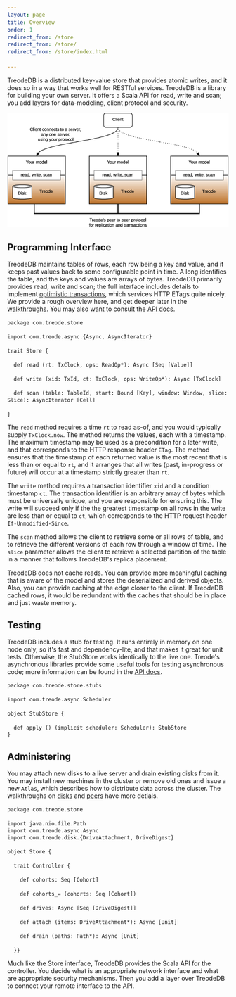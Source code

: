 ```yaml
---
layout: page
title: Overview
order: 1
redirect_from: /store
redirect_from: /store/
redirect_from: /store/index.html

---
```


TreodeDB is a distributed key-value store that provides atomic writes, and it does so in a way that works well for RESTful services.  TreodeDB is a library for building your own server.  It offers a Scala API for read, write and scan; you add layers for data-modeling, client protocol and security.

![arch][arch]


## Programming Interface

TreodeDB maintains tables of rows, each row being a key and value, and it keeps past values back to some configurable point in time.  A long identifies the table, and the keys and values are arrays of bytes. TreodeDB primarily provides read, write and scan; the full interface includes details to implement [optimistic transactions][occ], which services HTTP ETags quite nicely.  We provide a rough overview here, and get deeper later in the [walkthroughs][rws].  You may also want to consult the [API docs][api-docs].

```
package com.treode.store

import com.treode.async.{Async, AsyncIterator}

trait Store {

  def read (rt: TxClock, ops: ReadOp*): Async [Seq [Value]]

  def write (xid: TxId, ct: TxClock, ops: WriteOp*): Async [TxClock]

  def scan (table: TableId, start: Bound [Key], window: Window, slice: Slice): AsyncIterator [Cell]

}
```

The `read` method requires a time `rt` to read as-of, and you would typically supply `TxClock.now`.  The method returns the values, each with a timestamp.  The maximum timestamp may be used as a precondition for a later write, and that corresponds to the HTTP response header `ETag`.  The method ensures that the timestamp of each returned value is the most recent that is less than or equal to `rt`, and it arranges that all writes (past, in-progress or future) will occur at a timestamp strictly greater than `rt`.

The `write` method requires a transaction identifier `xid` and a condition timestamp `ct`.  The transaction identifier is an arbitrary array of bytes which must be universally unique, and you are responsible for ensuring this.  The write will succeed only if the the greatest timestamp on all rows in the write are less than or equal to `ct`, which corresponds to the HTTP request header `If-Unmodified-Since`.

The `scan` method allows the client to retrieve some or all rows of table, and to retrieve the different versions of each row through a window of time.  The `slice` parameter allows the client to retrieve a selected partition of the table in a manner that follows TreodeDB's replica placement.

TreodeDB does not cache reads.  You can provide more meaningful caching that is aware of the model and stores the deserialized and derived objects.  Also, you can provide caching at the edge closer to the client.  If TreodeDB cached rows, it would be redundant with the caches that should be in place and just waste memory.

## Testing

TreodeDB includes a stub for testing.  It runs entirely in memory on one node only, so it's fast and dependency-lite, and that makes it great for unit tests.  Otherwise, the StubStore works identically to the live one.  Treode's asynchronous libraries provide some useful tools for testing asynchronous code; more information can be found in the [API docs][api-docs].


```
package com.treode.store.stubs

import com.treode.async.Scheduler

object StubStore {

  def apply () (implicit scheduler: Scheduler): StubStore
}
```

## Administering

You may attach new disks to a live server and drain existing disks from it.  You may install new machines in the cluster or remove old ones and issue a new `Atlas`, which describes how to distribute data across the cluster. The walkthroughs on [disks][manage-disks] and [peers][manage-peers] have more detials.

```
package com.treode.store

import java.nio.file.Path
import com.treode.async.Async
import com.treode.disk.{DriveAttachment, DriveDigest}

object Store {

  trait Controller {

    def cohorts: Seq [Cohort]

    def cohorts_= (cohorts: Seq [Cohort])

    def drives: Async [Seq [DriveDigest]]

    def attach (items: DriveAttachment*): Async [Unit]

    def drain (paths: Path*): Async [Unit]

  }}
```

Much like the Store interface, TreodeDB provides the Scala API for the controller.  You decide what is an appropriate network interface and what are appropriate security mechanisms.  Then you add a layer over TreodeDB to connect your remote interface to the API.


[api-docs]: http://oss.treode.com/docs/scala/store/{{site.vers}} "API Docs"

[arch]: img/architecture.png "Architecture"

[manage-disks]: managing-disks.html "Managing Disks"

[manage-peers]: managing-peers.html "Managing Peers"

[occ]: http://en.wikipedia.org/wiki/Optimistic_concurrency_control "Optimistic Concurrency Control"

[online-forum]: https://forum.treode.com "Online forum for Treode Users and Developers"

[rws]: read-write-scan.html "Read,Write, Scan"

[sbt]: //www.scala-sbt.org/ "Simple Build Tool"

[sbt-install]: //www.scala-sbt.org/0.13/tutorial/Setup.html "Install SBT"

[server-jar]: https://oss.treode.com/jars/com.treode.store/{{site.vers}}/server.jar

[stackoverflow]: http://stackoverflow.com "Stack Overflow"

[stackoverflow-read]: http://stackoverflow.com/questions/tagged/treode "Read questions on Stack Overflow tagged with treode"

[stackoverflow-ask]: http://stackoverflow.com/questions/ask?tags=treode "Post a question on Stack Overflow tagged with treode"

[store-github]: https://github.com/Treode/store "TreodeDB on GitHub"
